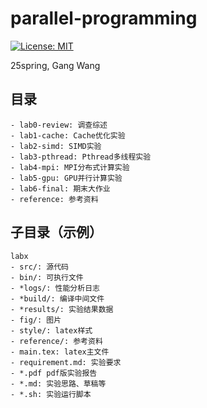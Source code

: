 # parallel-programming

[![License: MIT](https://img.shields.io/badge/License-MIT-yellow.svg)](https://opensource.org/licenses/MIT)

25spring, Gang Wang

## 目录

```plain text  
- lab0-review: 调查综述
- lab1-cache: Cache优化实验
- lab2-simd: SIMD实验
- lab3-pthread: Pthread多线程实验
- lab4-mpi: MPI分布式计算实验
- lab5-gpu: GPU并行计算实验
- lab6-final: 期末大作业
- reference: 参考资料
```

## 子目录（示例）

```plain text 
labx
- src/: 源代码
- bin/: 可执行文件
- *logs/: 性能分析日志
- *build/: 编译中间文件
- *results/: 实验结果数据
- fig/: 图片
- style/: latex样式
- reference/: 参考资料
- main.tex: latex主文件
- requirement.md: 实验要求
- *.pdf pdf版实验报告
- *.md: 实验思路、草稿等
- *.sh: 实验运行脚本
```
